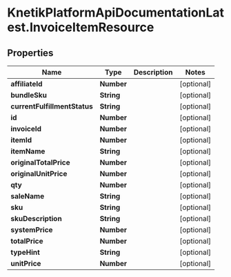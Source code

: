 # KnetikPlatformApiDocumentationLatest.InvoiceItemResource

## Properties
Name | Type | Description | Notes
------------ | ------------- | ------------- | -------------
**affiliateId** | **Number** |  | [optional] 
**bundleSku** | **String** |  | [optional] 
**currentFulfillmentStatus** | **String** |  | [optional] 
**id** | **Number** |  | [optional] 
**invoiceId** | **Number** |  | [optional] 
**itemId** | **Number** |  | [optional] 
**itemName** | **String** |  | [optional] 
**originalTotalPrice** | **Number** |  | [optional] 
**originalUnitPrice** | **Number** |  | [optional] 
**qty** | **Number** |  | [optional] 
**saleName** | **String** |  | [optional] 
**sku** | **String** |  | [optional] 
**skuDescription** | **String** |  | [optional] 
**systemPrice** | **Number** |  | [optional] 
**totalPrice** | **Number** |  | [optional] 
**typeHint** | **String** |  | [optional] 
**unitPrice** | **Number** |  | [optional] 


